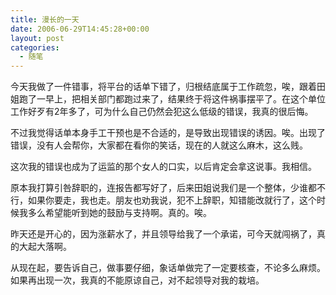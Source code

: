 ```yaml
---
title: 漫长的一天
date: 2006-06-29T14:45:28+00:00
layout: post
categories:
  - 随笔
---
```


今天我做了一件错事，将平台的话单下错了，归根结底属于工作疏忽，唉，跟着田姐跑了一早上，把相关部门都跑过来了，结果终于将这件祸事摆平了。在这个单位工作好歹有2年多了，可为什么自己仍然会犯这么低级的错误，我真的很后悔。

不过我觉得话单本身手工干预也是不合适的，是导致出现错误的诱因。唉。出现了错误，没有人会帮你，大家都在看你的笑话，现在的人就这么麻木，这么贱。

这次我的错误也成为了运监的那个女人的口实，以后肯定会拿这说事。我相信。

原本我打算引咎辞职的，连报告都写好了，后来田姐说我们是一个整体，少谁都不行，如果你要走，我也走。朋友也劝我说，犯不上辞职，知错能改就行了，这个时候我多么希望能听到她的鼓励与支持啊。真的。唉。

昨天还是开心的，因为涨薪水了，并且领导给我了一个承诺，可今天就闯祸了，真的大起大落啊。

从现在起，要告诉自己，做事要仔细，象话单做完了一定要核查，不论多么麻烦。如果再出现一次，我真的不能原谅自己，对不起领导对我的栽培。
